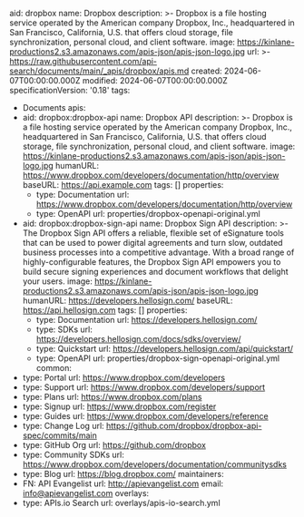 aid: dropbox
name: Dropbox
description: >-
  Dropbox is a file hosting service operated by the American company Dropbox,
  Inc., headquartered in San Francisco, California, U.S. that offers cloud
  storage, file synchronization, personal cloud, and client software. 
image: https://kinlane-productions2.s3.amazonaws.com/apis-json/apis-json-logo.jpg
url: >-
  https://raw.githubusercontent.com/api-search/documents/main/_apis/dropbox/apis.md
created: 2024-06-07T00:00:00.000Z
modified: 2024-06-07T00:00:00.000Z
specificationVersion: '0.18'
tags:
  - Documents
apis:
  - aid: dropbox:dropbox-api
    name: Dropbox API
    description: >-
      Dropbox is a file hosting service operated by the American company
      Dropbox, Inc., headquartered in San Francisco, California, U.S. that
      offers cloud storage, file synchronization, personal cloud, and client
      software.
    image: https://kinlane-productions2.s3.amazonaws.com/apis-json/apis-json-logo.jpg
    humanURL: https://www.dropbox.com/developers/documentation/http/overview
    baseURL: https://api.example.com
    tags: []
    properties:
      - type: Documentation
        url: https://www.dropbox.com/developers/documentation/http/overview
      - type: OpenAPI
        url: properties/dropbox-openapi-original.yml
  - aid: dropbox:dropbox-sign-api
    name: Dropbox Sign API
    description: >-
      The Dropbox Sign API offers a reliable, flexible set of eSignature tools
      that can be used to power digital agreements and turn slow, outdated
      business processes into a competitive advantage. With a broad range of
      highly-configurable features, the Dropbox Sign API empowers you to build
      secure signing experiences and document workflows that delight your users.
    image: https://kinlane-productions2.s3.amazonaws.com/apis-json/apis-json-logo.jpg
    humanURL: https://developers.hellosign.com/
    baseURL: https://api.hellosign.com
    tags: []
    properties:
      - type: Documentation
        url: https://developers.hellosign.com/
      - type: SDKs
        url: https://developers.hellosign.com/docs/sdks/overview/
      - type: Quickstart
        url: https://developers.hellosign.com/api/quickstart/
      - type: OpenAPI
        url: properties/dropbox-sign-openapi-original.yml
common:
  - type: Portal
    url: https://www.dropbox.com/developers
  - type: Support
    url: https://www.dropbox.com/developers/support
  - type: Plans
    url: https://www.dropbox.com/plans
  - type: Signup
    url: https://www.dropbox.com/register
  - type: Guides
    url: https://www.dropbox.com/developers/reference
  - type: Change Log
    url: https://github.com/dropbox/dropbox-api-spec/commits/main
  - type: GitHub Org
    url: https://github.com/dropbox
  - type: Community SDKs
    url: https://www.dropbox.com/developers/documentation/communitysdks
  - type: Blog
    url: https://blog.dropbox.com/
maintainers:
  - FN: API Evangelist
    url: http://apievangelist.com
    email: info@apievangelist.com
overlays:
  - type: APIs.io Search
    url: overlays/apis-io-search.yml
